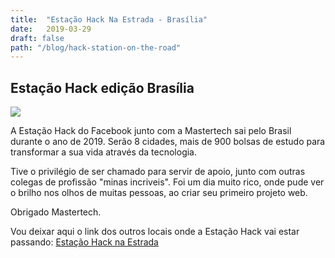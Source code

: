 ```yaml
---
title:  "Estação Hack Na Estrada - Brasília"
date:   2019-03-29
draft: false
path: "/blog/hack-station-on-the-road"
---
```


## Estação Hack edição Brasília

![](https://storage.cloud.google.com/enduring-tea-269022.appspot.com/blog/na_estrada_brasilia1.jpg)

A Estação Hack do Facebook junto com a Mastertech sai pelo Brasil durante o ano de 2019. Serão 8 cidades, mais de 900 bolsas de estudo para transformar a sua vida através da tecnologia.

Tive o privilégio de ser chamado para servir de apoio, junto com outras colegas de profissão "minas incriveis".
Foi um dia muito rico, onde pude ver o brilho nos olhos de muitas pessoas, ao criar seu primeiro projeto web.

Obrigado Mastertech.

Vou deixar aqui o link dos outros locais onde a Estação Hack vai estar passando:
[Estação Hack na Estrada](https://estacaohacknaestrada.mastertech.com.br/)
